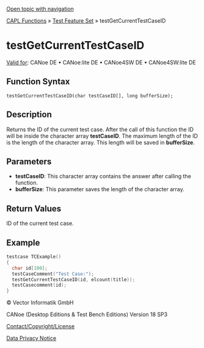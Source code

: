 [Open topic with navigation](../../../../../CANoeDEFamily.htm#Topics/CAPLFunctions/Test/Functions/CAPLfunctionTestGetCurrentTestCaseID.md)

[CAPL Functions](../../CAPLfunctions.md) » [Test Feature Set](../CAPLfunctionsTFSOverview.md) » testGetCurrentTestCaseID

# testGetCurrentTestCaseID

[Valid for](../../../Shared/FeatureAvailability.md):  CANoe DE • CANoe:lite DE • CANoe4SW DE • CANoe4SW:lite DE

## Function Syntax

`testGetCurrentTestCaseID(char testCaseID[], long bufferSize);`

## Description

Returns the ID of the current test case. After the call of this function the ID will be inside the character array **testCaseID**. The maximum length of the ID is the length of the character array. This length will be saved in **bufferSize**.

## Parameters

- **testCaseID**: This character array contains the answer after calling the function.
- **bufferSize**: This parameter saves the length of the character array.

## Return Values

ID of the current test case.

## Example

```c
testcase TCExample()
{
  char id[100];
  testCaseComment("Test Case:");
  testGetCurrentTestCaseID(id, elcount(title));
  testCasecomment(id);
}
```

© Vector Informatik GmbH

CANoe (Desktop Editions & Test Bench Editions) Version 18 SP3

[Contact/Copyright/License](../../../Shared/ContactCopyrightLicense.md)

[Data Privacy Notice](https://www.vector.com/int/en/company/get-info/privacy-policy/)